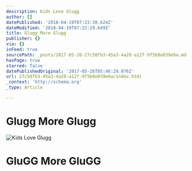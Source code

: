 ```yaml
---
description: Kids Love Glugg
author: []
datePublished: '2018-04-19T07:22:30.624Z'
dateModified: '2018-04-19T07:22:29.649Z'
title: Glugg More Glugg
publisher: {}
via: {}
inFeed: true
sourcePath: _posts/2017-05-26-27c58fb3-45a3-4a28-a12f-9f5b8e039e6a.md
hasPage: true
starred: false
datePublishedOriginal: '2017-05-26T05:46:29.076Z'
url: 27c58fb3-45a3-4a28-a12f-9f5b8e039e6a/index.html
_context: 'http://schema.org'
_type: Article

---
```

# Glugg More Glugg
![Kids Love Glugg](https://the-grid-user-content.s3-us-west-2.amazonaws.com/d8656fca-9eea-4ade-b11e-728c25442a88.jpg)

# GluGG More GluGG